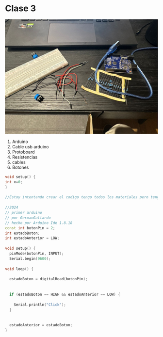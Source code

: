 # Clase 3

![materiales](materiales.jpeg)

1. Arduino
1. Cable usb arduino
1. Protoboard
1. Resistencias
1. cables
1. Botones

```cpp
void setup() {
int x=0;
}

//Estoy intentando crear el codigo tengo todos los materiales pero tengo un problema de puerto usb para pasar el codigo arduino

//2024
// primer arduino
// por GermanGallardo
// hecho por Arduino Ide 1.8.18
const int botonPin = 2;  
int estadoBoton;         
int estadoAnterior = LOW; 

void setup() {
  pinMode(botonPin, INPUT);  
  Serial.begin(9600);        

void loop() {

  estadoBoton = digitalRead(botonPin);

  
  if (estadoBoton == HIGH && estadoAnterior == LOW) {
    
    Serial.println("Click");
  }

  
  estadoAnterior = estadoBoton;
}
